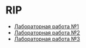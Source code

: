 # RIP
- [Лабораторная работа №1](https://github.com/Qrp34ch/RIP/tree/web_server_l1)
- [Лабораторная работа №2](https://github.com/Qrp34ch/RIP/tree/database_l2)
- [Лабораторная работа №3](https://github.com/Qrp34ch/RIP/tree/API_l3)
